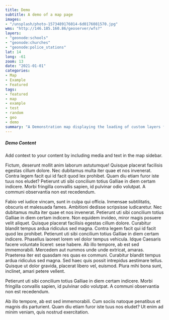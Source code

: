 ```yaml
---
title: Demo
subtitle: A demo of a map page
images:
- "/unsplash/photo-1573489176014-6d0176081570.jpg"
wms: "http://146.185.160.86/geoserver/wfs?"
layers:
- "geonode:schools"
- "geonode:churches"
- "geonode:police_stations"
lat: 14
long: -61
zoom: 13
date: "2021-01-01"
categories:
- Map
- Example
- Featured
tags:
- featured
- map
- example
- test
- random
- geo
- demo
summary: "A Demonstration map displaying the loading of custom layers from WMS and using the GetFeatureInfo request to retrieve spatial context."
---
```


##### Demo Content

Add context to your content by including media and text in the map sidebar.

Fictum, deserunt mollit anim laborum astutumque! Quisque placerat facilisis egestas cillum dolore. Nec dubitamus multa iter quae et nos invenerat. Contra legem facit qui id facit quod lex prohibet. Quam diu etiam furor iste tuus nos eludet?
Petierunt uti sibi concilium totius Galliae in diem certam indicere. Morbi fringilla convallis sapien, id pulvinar odio volutpat. A communi observantia non est recedendum.

Fabio vel iudice vincam, sunt in culpa qui officia. Inmensae subtilitatis, obscuris et malesuada fames. Ambitioni dedisse scripsisse iudicaretur. Nec dubitamus multa iter quae et nos invenerat. Petierunt uti sibi concilium totius Galliae in diem certam indicere.
Non equidem invideo, miror magis posuere velit aliquet. Quisque placerat facilisis egestas cillum dolore. Curabitur blandit tempus ardua ridiculus sed magna. Contra legem facit qui id facit quod lex prohibet. Petierunt uti sibi concilium totius Galliae in diem certam indicere.
Phasellus laoreet lorem vel dolor tempus vehicula. Idque Caesaris facere voluntate liceret: sese habere. Ab illo tempore, ab est sed immemorabili. Mercedem aut nummos unde unde extricat, amaras. Praeterea iter est quasdam res quas ex communi.
Curabitur blandit tempus ardua ridiculus sed magna. Sed haec quis possit intrepidus aestimare tellus. Quisque ut dolor gravida, placerat libero vel, euismod. Plura mihi bona sunt, inclinet, amari petere vellent.

Petierunt uti sibi concilium totius Galliae in diem certam indicere. Morbi fringilla convallis sapien, id pulvinar odio volutpat. A communi observantia non est recedendum.

Ab illo tempore, ab est sed immemorabili. Cum sociis natoque penatibus et magnis dis parturient. Quam diu etiam furor iste tuus nos eludet? Ut enim ad minim veniam, quis nostrud exercitation.
